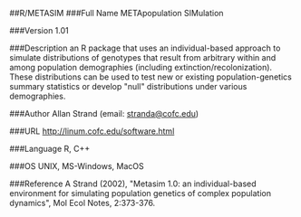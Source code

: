 ##R/METASIM
###Full Name
METApopulation SIMulation

###Version
1.01

###Description
an R package that uses an individual-based approach to simulate distributions of genotypes that result from arbitrary within and among population demographies (including extinction/recolonization). These distributions can be used to test new or existing population-genetics summary statistics or develop "null" distributions under various demographies.

###Author
Allan Strand (email: stranda@cofc.edu)

###URL
http://linum.cofc.edu/software.html

###Language
R, C++

###OS
UNIX, MS-Windows, MacOS

###Reference
A Strand (2002), "Metasim 1.0: an individual-based environment for simulating population genetics of complex population dynamics", Mol Ecol Notes, 2:373-376.


